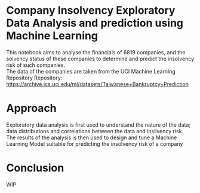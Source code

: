 # <strong>Company Insolvency Exploratory Data Analysis and prediction using Machine Learning</strong>

This notebook aims to analyse the financials of 6819 companies, and the solvency status of these companies to determine and predict the insolvency risk of such companies.
<br>
The data of the companies are taken from the UCI Machine Learning Repository
Repository: https://archive.ics.uci.edu/ml/datasets/Taiwanese+Bankruptcy+Prediction

# <strong>Approach</strong>
Exploratory data analysis is first used to understand the nature of the data; data distributions and correlations between the data and insilvency risk.<br>
The results of the analysis is then used to design and tune a Machine Learning Model suitable for predicting the insolvency risk of a company

# <strong>Conclusion</strong>
WIP

